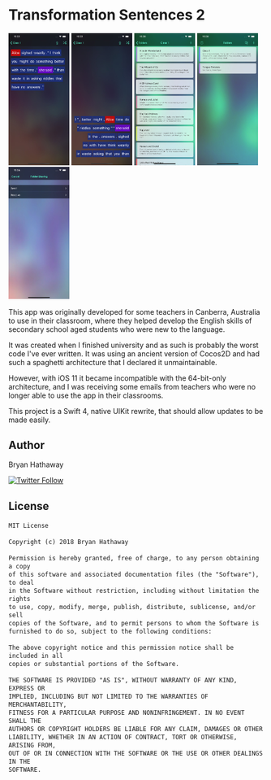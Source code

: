 # Transformation Sentences 2

<img src="AppStoreAssets/Screenshot_iPhoneX/boxes.JPG" width="120"> <img src="AppStoreAssets/Screenshot_iPhoneX/shuffled.JPG" width="120"> <img src="AppStoreAssets/Screenshot_iPhoneX/sentences.JPG" width="120"> <img src="AppStoreAssets/Screenshot_iPhoneX/folders.JPG" width="120"> <img src="AppStoreAssets/Screenshot_iPhoneX/sharing.JPG" width="120">

This app was originally developed for some teachers in Canberra, Australia to use in their classroom, where they helped develop the English skills of secondary school aged students who were new to the language.

It was created when I finished university and as such is probably the worst code I've ever written. It was using an ancient version of Cocos2D and had such a spaghetti architecture that I declared it unmaintainable.

However, with iOS 11 it became incompatible with the 64-bit-only architecture, and I was receiving some emails from teachers who were no longer able to use the app in their classrooms.

This project is a Swift 4, native UIKit rewrite, that should allow updates to be made easily.

## Author
Bryan Hathaway

[![Twitter Follow](https://img.shields.io/twitter/follow/bryparsons.svg?style=social)](https://twitter.com/bryparsons)


## License

```
MIT License

Copyright (c) 2018 Bryan Hathaway

Permission is hereby granted, free of charge, to any person obtaining a copy
of this software and associated documentation files (the "Software"), to deal
in the Software without restriction, including without limitation the rights
to use, copy, modify, merge, publish, distribute, sublicense, and/or sell
copies of the Software, and to permit persons to whom the Software is
furnished to do so, subject to the following conditions:

The above copyright notice and this permission notice shall be included in all
copies or substantial portions of the Software.

THE SOFTWARE IS PROVIDED "AS IS", WITHOUT WARRANTY OF ANY KIND, EXPRESS OR
IMPLIED, INCLUDING BUT NOT LIMITED TO THE WARRANTIES OF MERCHANTABILITY,
FITNESS FOR A PARTICULAR PURPOSE AND NONINFRINGEMENT. IN NO EVENT SHALL THE
AUTHORS OR COPYRIGHT HOLDERS BE LIABLE FOR ANY CLAIM, DAMAGES OR OTHER
LIABILITY, WHETHER IN AN ACTION OF CONTRACT, TORT OR OTHERWISE, ARISING FROM,
OUT OF OR IN CONNECTION WITH THE SOFTWARE OR THE USE OR OTHER DEALINGS IN THE
SOFTWARE.
```
